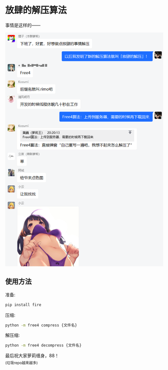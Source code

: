 # 放肆的解压算法

事情是这样的——

![事情.png](事情.png)

## 使用方法

准备: 

```sh
pip install fire
```

压缩: 

```sh
python -m free4 compress {文件名}
```

解压缩: 

```sh
python -m free4 decompress {文件名}
```

最后祝大家萝莉缠身，88！  
<sub>(垃圾repo越来越多)</sub>
